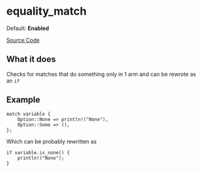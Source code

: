 # equality_match

Default: **Enabled**

[Source Code](https://github.com/software-mansion/cairo-lint/tree/main/src/lints/single_match.rs#L85)

## What it does

Checks for matches that do something only in 1 arm and can be rewrote as an `if`

## Example

```cairo
match variable {
    Option::None => println!("None"),
    Option::Some => (),
};
```

Which can be probably rewritten as

```cairo
if variable.is_none() {
    println!("None");
}
```
